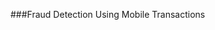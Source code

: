 ###Fraud Detection Using Mobile Transactions

<p align='justify>This project focuses on detecting fraudulent transactions in mobile money operations using supervised machine learning techniques. The dataset was obtained from Kaggle and processed through data cleaning, exploratory analysis, model building, and evaluation.</p>

#Objective
To build a machine learning model that can accurately classify whether a transaction is fraudulent based on transaction features, and deploy a working prototype with a dashboard for visualization and predictions.

#Dataset
Source: Kaggle - Mobile Money Fraud Detection

#Features:
type: Type of transaction (e.g., CASH_OUT, TRANSFER)
amount: Amount involved in the transaction
oldbalanceOrg, newbalanceOrig, oldbalanceDest, newbalanceDest: Balance before and after the transaction
isFraud: Target variable (1 for fraud, 0 for normal)

#Project Pipeline
1. Data Preprocessing
-Loaded dataset using pandas
-Handled missing values
-Encoded categorical variables using LabelEncoder
-Scaled features with StandardScaler
-Handled class imbalance using SMOTE

2. Exploratory Data Analysis (EDA)
-Distribution of fraud vs. non-fraud transactions
-Correlation heatmaps
-Insights on transaction types and their fraud likelihood

3. Model Building
-Trained multiple models:
  -Logistic Regression
  -XGBoost

-Used metrics like:
  -Accuracy
  -Confusion Matrix
  -ROC-AUC
  -Classification Report

4. Evaluation
-Compared model performance
-Identified XGBoost as the most accurate and reliable model

#Technologies Used
-Python
-Pandas, NumPy, Seaborn, Matplotlib
-Scikit-learn
-XGBoost
-Imbalanced-learn (SMOTE)

